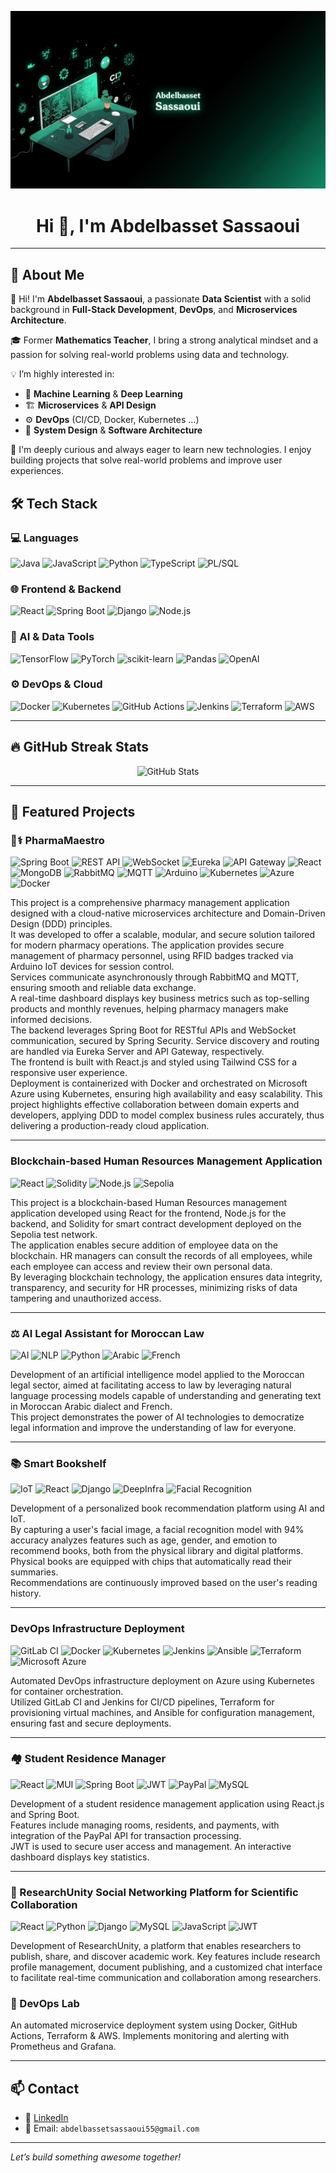 <!-- Banner / Header Image -->

![Texte alternatif](./abdo.png)


<h1 align="center">Hi 👋, I'm Abdelbasset Sassaoui</h1>

---
## 🚀 About Me

👋 Hi! I'm **Abdelbasset Sassaoui**, a passionate **Data Scientist** with a solid background in **Full-Stack Development**, **DevOps**, and **Microservices Architecture**.  

🎓 Former **Mathematics Teacher**, I bring a strong analytical mindset and a passion for solving real-world problems using data and technology.

💡 I’m highly interested in:
- 🧠 **Machine Learning** & **Deep Learning**
- 🏗️ **Microservices** & **API Design**
- ⚙️ **DevOps** (CI/CD, Docker, Kubernetes ...)
- 🔐 **System Design** & **Software Architecture**

🧠 I'm deeply curious and always eager to learn new technologies. I enjoy building projects that solve real-world problems and improve user experiences.


## 🛠️ Tech Stack

### 💻 Languages
![Java](https://img.shields.io/badge/Java-ED8B00?style=flat&logo=java&logoColor=white)
![JavaScript](https://img.shields.io/badge/JavaScript-F7DF1E?style=flat&logo=javascript&logoColor=black)
![Python](https://img.shields.io/badge/Python-3776AB?style=flat&logo=python&logoColor=white)
![TypeScript](https://img.shields.io/badge/TypeScript-007ACC?style=flat&logo=typescript&logoColor=white)
![PL/SQL](https://img.shields.io/badge/PL%2FSQL-F80000?style=flat&logo=oracle&logoColor=white)

### 🌐 Frontend & Backend
![React](https://img.shields.io/badge/React-20232A?style=flat&logo=react&logoColor=61DAFB)
![Spring Boot](https://img.shields.io/badge/SpringBoot-6DB33F?style=flat&logo=spring-boot&logoColor=white)
![Django](https://img.shields.io/badge/Django-092E20?style=flat&logo=django&logoColor=white)
![Node.js](https://img.shields.io/badge/Node.js-43853D?style=flat&logo=node.js&logoColor=white)

### 🧠 AI & Data Tools
![TensorFlow](https://img.shields.io/badge/TensorFlow-FF6F00?style=flat&logo=tensorflow&logoColor=white)
![PyTorch](https://img.shields.io/badge/PyTorch-EE4C2C?style=flat&logo=pytorch&logoColor=white)
![scikit-learn](https://img.shields.io/badge/scikit--learn-F7931E?style=flat&logo=scikit-learn&logoColor=white)
![Pandas](https://img.shields.io/badge/Pandas-150458?style=flat&logo=pandas&logoColor=white)
![OpenAI](https://img.shields.io/badge/OpenAI-412991?style=flat&logo=openai&logoColor=white)

### ⚙️ DevOps & Cloud
![Docker](https://img.shields.io/badge/Docker-2496ED?style=flat&logo=docker&logoColor=white)
![Kubernetes](https://img.shields.io/badge/Kubernetes-326CE5?style=flat&logo=kubernetes&logoColor=white)
![GitHub Actions](https://img.shields.io/badge/GitHub%20Actions-2088FF?style=flat&logo=github-actions&logoColor=white)
![Jenkins](https://img.shields.io/badge/Jenkins-D24939?style=flat&logo=jenkins&logoColor=white)
![Terraform](https://img.shields.io/badge/Terraform-623CE4?style=flat&logo=terraform&logoColor=white)
![AWS](https://img.shields.io/badge/AWS-232F3E?style=flat&logo=amazon-aws&logoColor=white)

---


## 🔥 GitHub Streak Stats

<p align="center">
  <img src="https://github-readme-stats.vercel.app/api?username=Abdo5547&show_icons=true&theme=whatsapp&count_private=true" alt="GitHub Stats" />
</p>


---

## 🔗 Featured Projects


### 💊⚕️ PharmaMaestro

![Spring Boot](https://img.shields.io/badge/Spring_Boot-6DB33F?style=flat&logo=springboot&logoColor=white)
![REST API](https://img.shields.io/badge/REST_API-000000?style=flat&logo=rest-api&logoColor=white)
![WebSocket](https://img.shields.io/badge/WebSocket-008080?style=flat&logo=websocket&logoColor=white)
![Eureka](https://img.shields.io/badge/Eureka-0077C8?style=flat&logo=eureka&logoColor=white)
![API Gateway](https://img.shields.io/badge/API_Gateway-000000?style=flat&logo=api-gateway&logoColor=white)
![React](https://img.shields.io/badge/React-20232A?style=flat&logo=react&logoColor=61DAFB)
![MongoDB](https://img.shields.io/badge/MongoDB-47A248?style=flat&logo=mongodb&logoColor=white)
![RabbitMQ](https://img.shields.io/badge/RabbitMQ-FF6600?style=flat&logo=rabbitmq&logoColor=white)
![MQTT](https://img.shields.io/badge/MQTT-000000?style=flat&logo=mqtt&logoColor=white)
![Arduino](https://img.shields.io/badge/Arduino-00979D?style=flat&logo=arduino&logoColor=white)
![Kubernetes](https://img.shields.io/badge/Kubernetes-326CE5?style=flat&logo=kubernetes&logoColor=white)
![Azure](https://img.shields.io/badge/Azure-0078D4?style=flat&logo=microsoft-azure&logoColor=white)
![Docker](https://img.shields.io/badge/Docker-2496ED?style=flat&logo=docker&logoColor=white)

This project is a comprehensive pharmacy management application designed with a cloud-native microservices architecture and Domain-Driven Design (DDD) principles.  
It was developed to offer a scalable, modular, and secure solution tailored for modern pharmacy operations.
The application provides secure management of pharmacy personnel, using RFID badges tracked via Arduino IoT devices for session control.  
Services communicate asynchronously through RabbitMQ and MQTT, ensuring smooth and reliable data exchange.  
A real-time dashboard displays key business metrics such as top-selling products and monthly revenues, helping pharmacy managers make informed decisions.  
The backend leverages Spring Boot for RESTful APIs and WebSocket communication, secured by Spring Security. Service discovery and routing are handled via Eureka Server and API Gateway, respectively.  
The frontend is built with React.js and styled using Tailwind CSS for a responsive user experience.  
Deployment is containerized with Docker and orchestrated on Microsoft Azure using Kubernetes, ensuring high availability and easy scalability.
This project highlights effective collaboration between domain experts and developers, applying DDD to model complex business rules accurately, thus delivering a production-ready cloud application.

---

### Blockchain-based Human Resources Management Application

![React](https://img.shields.io/badge/React-20232A?style=flat&logo=react&logoColor=61DAFB)
![Solidity](https://img.shields.io/badge/Solidity-363636?style=flat&logo=solidity&logoColor=white)
![Node.js](https://img.shields.io/badge/Node.js-339933?style=flat&logo=node.js&logoColor=white)
![Sepolia](https://img.shields.io/badge/Sepolia-0052CC?style=flat&logo=ethereum&logoColor=white)

This project is a blockchain-based Human Resources management application developed using React for the frontend, Node.js for the backend, and Solidity for smart contract development deployed on the Sepolia test network.  
The application enables secure addition of employee data on the blockchain. HR managers can consult the records of all employees, while each employee can access and review their own personal data.  
By leveraging blockchain technology, the application ensures data integrity, transparency, and security for HR processes, minimizing risks of data tampering and unauthorized access.




---

### ⚖️ AI Legal Assistant for Moroccan Law

![AI](https://img.shields.io/badge/AI-000000?style=flat&logo=artificial-intelligence&logoColor=white)
![NLP](https://img.shields.io/badge/NLP-FF6F61?style=flat&logo=googlecloud&logoColor=white)
![Python](https://img.shields.io/badge/Python-3776AB?style=flat&logo=python&logoColor=white)
![Arabic](https://img.shields.io/badge/Arabic-%D8%B9%D8%B1%D8%A8%D9%8A-%237E3F98?style=flat)
![French](https://img.shields.io/badge/French-0055A4?style=flat&logo=france&logoColor=white)

Development of an artificial intelligence model applied to the Moroccan legal sector, aimed at facilitating access to law by leveraging natural language processing models capable of understanding and generating text in Moroccan Arabic dialect and French.  
This project demonstrates the power of AI technologies to democratize legal information and improve the understanding of law for everyone.

--- 

### 📚 Smart Bookshelf

![IoT](https://img.shields.io/badge/IoT-009688?style=flat&logo=iot&logoColor=white)
![React](https://img.shields.io/badge/React-20232A?style=flat&logo=react&logoColor=61DAFB)
![Django](https://img.shields.io/badge/Django-092E20?style=flat&logo=django&logoColor=white)
![DeepInfra](https://img.shields.io/badge/DeepInfra-000000?style=flat&logo=data:image/svg+xml;base64,PHN2ZyB3aWR0aD0iMjQiIGhlaWdodD0iMjQiPjwvc3ZnPg==)
![Facial Recognition](https://img.shields.io/badge/Facial_Recognition-90%25_Accuracy-blue?style=flat)

Development of a personalized book recommendation platform using AI and IoT.  
By capturing a user's facial image, a facial recognition model with 94% accuracy analyzes features such as age, gender, and emotion to recommend books, both from the physical library and digital platforms.  
Physical books are equipped with chips that automatically read their summaries.  
Recommendations are continuously improved based on the user's reading history.

---


### DevOps Infrastructure Deployment
![GitLab CI](https://img.shields.io/badge/GitLab_CI-FCA121?style=flat&logo=gitlab&logoColor=white)
![Docker](https://img.shields.io/badge/Docker-2496ED?style=flat&logo=docker&logoColor=white)
![Kubernetes](https://img.shields.io/badge/Kubernetes-326CE5?style=flat&logo=kubernetes&logoColor=white)
![Jenkins](https://img.shields.io/badge/Jenkins-D24939?style=flat&logo=jenkins&logoColor=white)
![Ansible](https://img.shields.io/badge/Ansible-EE0000?style=flat&logo=ansible&logoColor=white)
![Terraform](https://img.shields.io/badge/Terraform-7B42BC?style=flat&logo=terraform&logoColor=white)
![Microsoft Azure](https://img.shields.io/badge/Azure-0078D4?style=flat&logo=microsoft-azure&logoColor=white)

Automated DevOps infrastructure deployment on Azure using Kubernetes for container orchestration.  
Utilized GitLab CI and Jenkins for CI/CD pipelines, Terraform for provisioning virtual machines, and Ansible for configuration management, ensuring fast and secure deployments.

---

### 🏘️ Student Residence Manager
![React](https://img.shields.io/badge/React-20232A?style=flat&logo=react&logoColor=61DAFB)
![MUI](https://img.shields.io/badge/MUI-007FFF?style=flat&logo=material-ui&logoColor=white)
![Spring Boot](https://img.shields.io/badge/Spring_Boot-6DB33F?style=flat&logo=springboot&logoColor=white)
![JWT](https://img.shields.io/badge/JWT-black?style=flat&logo=json-web-token&logoColor=orange)
![PayPal](https://img.shields.io/badge/PayPal-003087?style=flat&logo=paypal&logoColor=white)
![MySQL](https://img.shields.io/badge/MySQL-4479A1?style=flat&logo=mysql&logoColor=white)

Development of a student residence management application using React.js and Spring Boot.  
Features include managing rooms, residents, and payments, with integration of the PayPal API for transaction processing.  
JWT is used to secure user access and management. An interactive dashboard displays key statistics.





---


### 🧠 ResearchUnity Social Networking Platform for Scientific Collaboration
![React](https://img.shields.io/badge/React-20232A?style=flat&logo=react&logoColor=61DAFB)
![Python](https://img.shields.io/badge/Python-3776AB?style=flat&logo=python&logoColor=white)
![Django](https://img.shields.io/badge/Django-092E20?style=flat&logo=django&logoColor=white)
![MySQL](https://img.shields.io/badge/MySQL-4479A1?style=flat&logo=mysql&logoColor=white)
![JavaScript](https://img.shields.io/badge/JavaScript-F7DF1E?style=flat&logo=javascript&logoColor=black)
![JWT](https://img.shields.io/badge/JWT-black?style=flat&logo=json-web-token&logoColor=orange)

Development of ResearchUnity, a platform that enables researchers to publish, share, and discover academic work. Key features include research profile management, document publishing, and a customized chat interface to facilitate real-time communication and collaboration among researchers.

### 🧪 DevOps Lab  
An automated microservice deployment system using Docker, GitHub Actions, Terraform & AWS. Implements monitoring and alerting with Prometheus and Grafana.

---

## 📫 Contact

- 💼 [LinkedIn](https://www.linkedin.com/in/abdelbasset-sassaoui/)
- 📧 Email: `abdelbassetsassaoui55@gmail.com`

---

*Let’s build something awesome together!*
